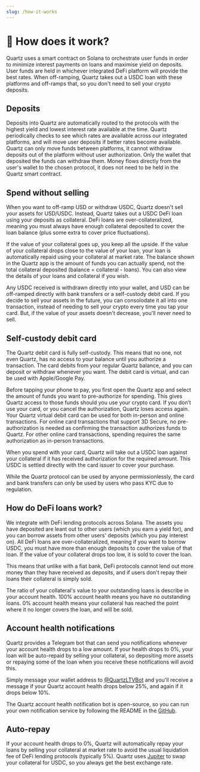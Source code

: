```yaml
---
slug: /how-it-works
---
```


# 🔬 How does it work? 

Quartz uses a smart contract on Solana to orchestrate user funds in order to minimize interest payments on loans and maximise yield on deposits. User funds are held in whichever integrated DeFi platform will provide the best rates. When off-ramping, Quartz takes out a USDC loan with these platforms and off-ramps that, so you don't need to sell your crypto deposits. 

## Deposits

Deposits into Quartz are automatically routed to the protocols with the highest yield and lowest interest rate available at the time. Quartz periodically checks to see which rates are available across our integrated platforms, and will move user deposits if better rates become available. Quartz can only move funds between platforms, it cannot withdraw deposits out of the platform without user authorization. Only the wallet that deposited the funds can withdraw them. Money flows directly from the user's wallet to the chosen protocol, it does not need to be held in the Quartz smart contract.

## Spend without selling

When you want to off-ramp USD or withdraw USDC, Quartz doesn't sell your assets for USD/USDC. Instead, Quartz takes out a USDC DeFi loan using your deposits as collateral. DeFi loans are over-collateralized, meaning you must always have enough collateral deposited to cover the loan balance (plus some extra to cover price fluctuations). 

If the value of your collateral goes up, you keep all the upside. If the value of your collateral drops close to the value of your loan, your loan is automatically repaid using your collateral at market rate. The balance shown in the Quartz app is the amount of funds you can actually spend, not the total collateral deposited (balance = collateral - loans). You can also view the details of your loans and collateral if you wish.

Any USDC received is withdrawn directly into your wallet, and USD can be off-ramped directly with bank transfers or a self-custody debit card. If you decide to sell your assets in the future, you can consolodate it all into one transaction, instead of needing to sell your crypto every time you tap your card. But, if the value of your assets doesn't decrease, you'll never need to sell.

## Self-custody debit card

The Quartz debit card is fully self-custody. This means that no one, not even Quartz, has no access to your balance until you authorize a transaction. The card debits from your regular Quartz balance, and you can deposit or withdraw whenever you want. The debit card is virtual, and can be used with Apple/Google Pay.

Before tapping your phone to pay, you first open the Quartz app and select the amount of funds you want to pre-authorize for spending. This gives Quartz access to those funds should you use your crypto card. If you don’t use your card, or you cancel the authorization, Quartz loses access again. Your Quartz virtual debit card can be used for both in-person and online transactions. For online card transactions that support 3D Secure, no pre-authorization is needed as confirming the transaction authorizes funds to Quartz. For other online card transactions, spending requires the same authorization as in-person transactions.

When you spend with your card, Quartz will take out a USDC loan against your collateral if it has received authorization for the required amount. This USDC is settled directly with the card issuer to cover your purchase.

While the Quartz protocol can be used by anyone permissionlessly, the card and bank transfers can only be used by users who pass KYC due to regulation.

## How do DeFi loans work?

We integrate with DeFi lending protocols across Solana. The assets you have deposited are leant out to other users (which you earn a yield for), and you can borrow assets from other users' deposits (which you pay interest on). All DeFi loans are over-collateralized, meaning if you want to borrow USDC, you must have more than enough deposits to cover the value of that loan. If the value of your collateral drops too low, it is sold to cover the loan. 

This means that unlike with a fiat bank, DeFi protocols cannot lend out more money than they have received as deposits, and if users don't repay their loans their collateral is simply sold.

The ratio of your collateral's value to your outstanding loans is describe in your account health. 100% account health means you have no outstanding loans. 0% account health means your collateral has reached the point where it no longer covers the loan, and will be sold.

## Account health notifications

Quartz provides a Telegram bot that can send you notifications whenever your account health drops to a low amount. If your health drops to 0%, your loan will be auto-repaid by selling your collateral, so depositing more assets or repaying some of the loan when you receive these notifications will avoid this.

Simply message your wallet address to [@QuartzLTVBot](https://telegram.me/QuartzLTVBot) and you'll receive a message if your Quartz account health drops below 25%, and again if it drops below 10%.

The Quartz account health notification bot is open-source, so you can run your own notification service by following the README in the [GitHub](https://github.com/quartz-labs/account-watcher).

## Auto-repay

If your account health drops to 0%, Quartz will automatically repay your loans by selling your collateral at market rate to avoid the usual liquidation fee of DeFi lending protocols (typically 5%). Quartz uses [Jupiter](https://jup.ag/) to swap your collateral for USDC, so you always get the best exchange rate.
